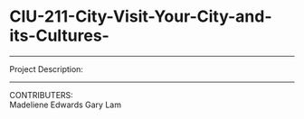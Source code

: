 # CIU-211-City-Visit-Your-City-and-its-Cultures-


_________________________________________

Project Description:<br>


_________________________________________
CONTRIBUTERS: <br>
Madeliene Edwards 
Gary Lam 

